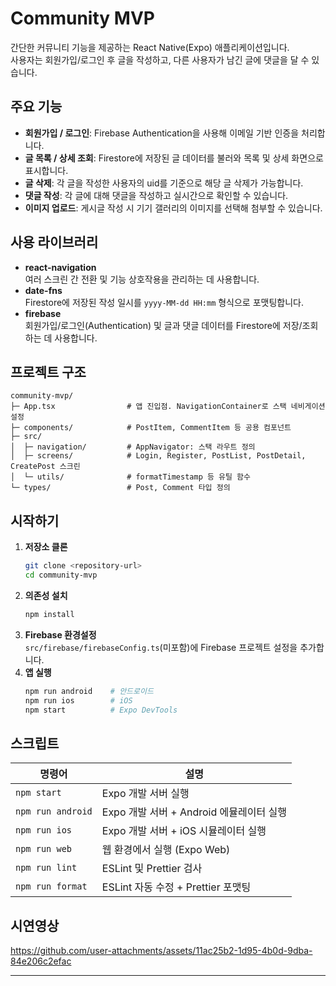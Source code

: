 # Community MVP

간단한 커뮤니티 기능을 제공하는 React Native(Expo) 애플리케이션입니다.  
사용자는 회원가입/로그인 후 글을 작성하고, 다른 사용자가 남긴 글에 댓글을 달 수 있습니다.

## 주요 기능
- **회원가입 / 로그인**: Firebase Authentication을 사용해 이메일 기반 인증을 처리합니다.
- **글 목록 / 상세 조회**: Firestore에 저장된 글 데이터를 불러와 목록 및 상세 화면으로 표시합니다.
- **글 삭제**: 각 글을 작성한 사용자의 uid를 기준으로 해당 글 삭제가 가능합니다.
- **댓글 작성**: 각 글에 대해 댓글을 작성하고 실시간으로 확인할 수 있습니다.
- **이미지 업로드**: 게시글 작성 시 기기 갤러리의 이미지를 선택해 첨부할 수 있습니다.

## 사용 라이브러리
- **react-navigation**  
  여러 스크린 간 전환 및 기능 상호작용을 관리하는 데 사용합니다.
- **date-fns**  
  Firestore에 저장된 작성 일시를 `yyyy-MM-dd HH:mm` 형식으로 포맷팅합니다.
- **firebase**  
  회원가입/로그인(Authentication) 및 글과 댓글 데이터를 Firestore에 저장/조회하는 데 사용합니다.

## 프로젝트 구조
```
community-mvp/
├─ App.tsx                # 앱 진입점. NavigationContainer로 스택 네비게이션 설정
├─ components/            # PostItem, CommentItem 등 공용 컴포넌트
├─ src/
│  ├─ navigation/         # AppNavigator: 스택 라우트 정의
│  ├─ screens/            # Login, Register, PostList, PostDetail, CreatePost 스크린
│  └─ utils/              # formatTimestamp 등 유틸 함수
└─ types/                 # Post, Comment 타입 정의
```

## 시작하기
1. **저장소 클론**
   ```bash
   git clone <repository-url>
   cd community-mvp
   ```
2. **의존성 설치**
   ```bash
   npm install
   ```
3. **Firebase 환경설정**  
   `src/firebase/firebaseConfig.ts`(미포함)에 Firebase 프로젝트 설정을 추가합니다.
4. **앱 실행**
   ```bash
   npm run android    # 안드로이드
   npm run ios        # iOS
   npm start          # Expo DevTools
   ```

## 스크립트
| 명령어            | 설명                                         |
|------------------|----------------------------------------------|
| `npm start`      | Expo 개발 서버 실행                          |
| `npm run android`| Expo 개발 서버 + Android 에뮬레이터 실행     |
| `npm run ios`    | Expo 개발 서버 + iOS 시뮬레이터 실행         |
| `npm run web`    | 웹 환경에서 실행 (Expo Web)                  |
| `npm run lint`   | ESLint 및 Prettier 검사                      |
| `npm run format` | ESLint 자동 수정 + Prettier 포맷팅           |


## 시연영상


https://github.com/user-attachments/assets/11ac25b2-1d95-4b0d-9dba-84e206c2efac


---
